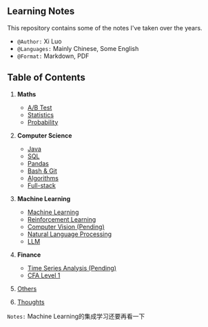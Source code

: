 ## Learning Notes
This repository contains some of the notes I've taken over the years.
- `@Author:` Xi Luo
- `@Languages:` Mainly Chinese, Some English
- `@Format:` Markdown, PDF

## Table of Contents
1) **Maths**
    - [A/B Test](notes-en/AB%20Test.md)
    - [Statistics](notes-en/Statistics.md)
    - [Probability](notes-en/Probability.md)
2) **Computer Science**
    - [Java](notes-en/Java.md)
    - [SQL](notes-en/SQL.md)
    - [Pandas](notes-en/Pandas.md)
    - [Bash & Git](notes-en/bash-git.md)
    - [Algorithms](notes-en/Algorithms.md)
    - [Full-stack](notes-en/Full-stack.md)
3) **Machine Learning**
    - [Machine Learning](notes-en/Machine%20Learning.md)
    - [Reinforcement Learning](notes-en/Reinforcement%20Learning.md)
    - [Computer Vision (Pending)](notes-en/CV.md)
    - [Natural Language Processing](notes-en/NLP.md)
    - [LLM](notes-cn/LLM.md)
4) **Finance**
    - [Time Series Analysis (Pending)](notes-en/Time%20Series%20Analysis.md)
    - [CFA Level 1](./CFA%20Level%201/)

5) [Others](notes-en/Others.md)
6) [Thoughts](notes-en/Thoughts.md)

`Notes:` Machine Learning的集成学习还要再看一下